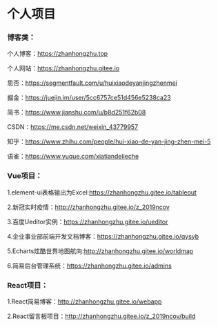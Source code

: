 # 个人项目

###  博客类：

个人博客：https://zhanhongzhu.top

个人网站：https://zhanhongzhu.gitee.io

思否：https://segmentfault.com/u/huixiaodeyanjingzhenmei

掘金：https://juejin.im/user/5cc6757ce51d456e5238ca23

简书：https://www.jianshu.com/u/b8d251f62b08

CSDN：https://me.csdn.net/weixin_43779957

知乎：https://www.zhihu.com/people/hui-xiao-de-yan-jing-zhen-mei-5

语雀：https://www.yuque.com/xiatiandelieche

### Vue项目：
1.element-ui表格输出为Excel:https://zhanhongzhu.gitee.io/tableout

2.新冠实时疫情：http://zhanhongzhu.gitee.io/z_2019ncov

3.百度Ueditor实例：https://zhanhongzhu.gitee.io/ueditor

4.企业事业部前端开发文档博客：https://zhanhongzhu.gitee.io/qysyb

5.Echarts炫酷世界地图航向:http://zhanhongzhu.gitee.io/worldmap

6.简易后台管理系统：https://zhanhongzhu.gitee.io/admins

### React项目：
1.React简易博客：http://zhanhongzhu.gitee.io/webapp

2.React留言板项目：http://zhanhongzhu.gitee.io/z_2019ncov/build

